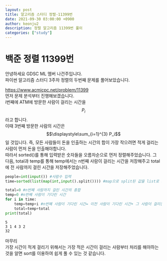 ```yaml
---
layout: post
title: 알고리즘 스터디 정렬-11399번
date: 2021-09-30 03:00:00 +0900
author: keonju2
description: 정렬 알고리즘 11399번 풀이
categories: ["study"]
---
```


# 백준 정렬 11399번  

안녕하세요 GDSC ML 멤버 나건주입니다.  
파이썬 알고리즘 스터디 3주차 정렬의 두번째 문제를 풀어보았습니다.  
   

<https://www.acmicpc.net/problem/11399>    
먼저 문제 분석부터 진행해보겠습니다.  
i번째에 ATM에 방문한 사람이 걸리는 시간을 $$P_i$$ 라고 합니다.  
이때 3번째 방문한 사람의 시간은 $$\displaystyle\sum_{i=1}^{3} P_i$$ 일 것입니다.
즉, 모든 사람들이 돈을 인출하는 시간의 합이 가장 작으려면 적게 걸리는 사람이 먼저 돈을 인출해야합니다.  
따라서 sorted()를 통해 입력받은 숫자들을 오름차순으로 먼저 정렬해주었습니다.
그 다음, total과 temp를 통해 temp에서는 n번째 사람이 걸리는 시간을 저장해주고 total에 전 사람까지 걸린 시간을 저장해주었습니다.

```python
people=int(input()) #사람수 입력
time=sorted(list(map(int,input().split()))) #map으로 split된 값을 list로 저장 후 sorted로 오름차순 정렬

total=0 #n번째 사람까지 걸린 시간의 총합
temp=0 #n번째 사람이 기다린 시간
for i in time:
    temp=temp+i #n번째 사람이 기다린 시간= 이전 사람이 기다린 시간+ 그 사람이 걸리는 시간
    total=temp+total 
print(total)
```

    5
    3 1 4 3 2
    32

마무리  
가장 시간이 적게 걸리기 위해서는 가장 적은 시간이 걸리는 사람부터 처리를 해야하는 것을 알면 sort를 이용하여 쉽게 풀 수 있는 것 같습니다.  